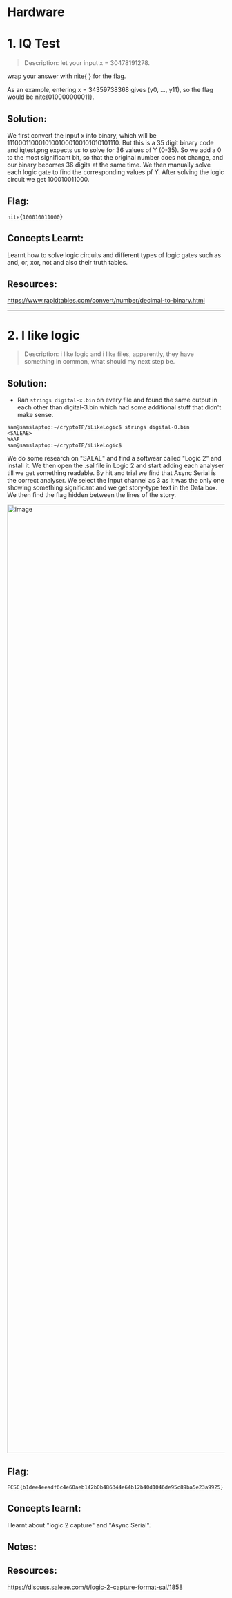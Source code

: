 # Hardware

# 1. IQ Test
> Description: let your input x = 30478191278.

wrap your answer with nite{ } for the flag.

As an example, entering x = 34359738368 gives (y0, ..., y11), so the flag would be nite{010000000011}.
## Solution:
We first convert the input x into binary, which will be 11100011000101001000100101010101110. But this is a 35 digit binary code and iqtest.png expects us to solve for 36 values of Y (0-35). So we add a 0 to the most significant bit, so that the original number does not change, and our binary becomes 36 digits at the same time. We then manually solve each logic gate to find the corresponding values pf Y.
After solving the logic circuit we get 100010011000.
## Flag:
```
nite{100010011000}
```
## Concepts Learnt:
Learnt how to solve logic circuits and different types of logic gates such as and, or, xor, not and also their truth tables.
## Resources:
https://www.rapidtables.com/convert/number/decimal-to-binary.html

***

# 2. I like logic
> Description: i like logic and i like files, apparently, they have something in common, what should my next step be.
## Solution:
- Ran `strings digital-x.bin` on every file and found the same output in each other than digital-3.bin which had some additional stuff that didn't make sense.
```
sam@samslaptop:~/cryptoTP/iLikeLogic$ strings digital-0.bin 
<SALEAE>
WAAF
sam@samslaptop:~/cryptoTP/iLikeLogic$ 
```
We do some research on "SALAE" and find a softwear called "Logic 2" and install it. We then open the .sal file in Logic 2 and start adding each analyser till we get something readable. By hit and trial we find that Async Serial is the correct analyser. We select the Input channel as 3 as it was the only one showing something significant and we get story-type text in the Data box. We then find the flag hidden between the lines of the story.

<img width="3830" height="2195" alt="image" src="https://github.com/user-attachments/assets/89afc657 -eccd-474d-911f-ce42b7322505" />

## Flag:

```
FCSC{b1dee4eeadf6c4e60aeb142b0b486344e64b12b40d1046de95c89ba5e23a9925}
```

## Concepts learnt:
I learnt about "logic 2 capture" and "Async Serial".
## Notes:
## Resources:
https://discuss.saleae.com/t/logic-2-capture-format-sal/1858

